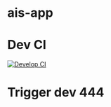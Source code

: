 # ais-app

# Dev CI
[![Develop CI](https://github.com/kubeops-learning/ais-app/actions/workflows/develop-ci.yml/badge.svg)](https://github.com/kubeops-learning/ais-app/actions/workflows/develop-ci.yml)


# Trigger dev 444
